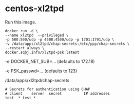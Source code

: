 # centos-xl2tpd
Run this image.
```shell
docker run -d \ 
--name xl2tpd  --privileged \
-p 500:500/udp -p 4500:4500/udp -p 1701:1701/udp \
-v /data/apps/xl2tpd/chap-secrets:/etc/ppp/chap-secrets \
--restart always \
docker.sqbj.info/xl2tpd-psk:latest
```

-e DOCKER_NET_SUB=... (defaults to 172.18)

-e PSK_passwd=... (defaults to 123)

/data/apps/xl2tpd/chap-secrets
```shell
# Secrets for authentication using CHAP
# client	server	secret			IP addresses
test  * test *
```
